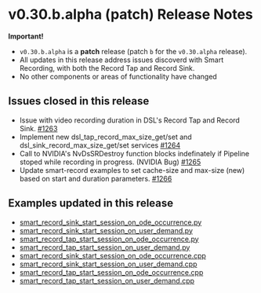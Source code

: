 # v0.30.b.alpha (patch) Release Notes
**Important!**
* `v0.30.b.alpha` is a **patch** release (patch `b` for the `v0.30.alpha` release).
* All updates in this release address issues discoverd with Smart Recording, with both the Record Tap and Record Sink.
* No other components or areas of functionality have changed

## Issues closed in this release
* Issue with video recording duration in DSL's Record Tap and Record Sink. [#1263](https://github.com/prominenceai/deepstream-services-library/issues/1263)
* Implement new dsl_tap_record_max_size_get/set and dsl_sink_record_max_size_get/set services [#1264](https://github.com/prominenceai/deepstream-services-library/issues/1264)
*  Call to NVIDIA's NvDsSRDestroy function blocks indefinately if Pipeline stoped while recording in progress. (NVIDIA Bug) [#1265](https://github.com/prominenceai/deepstream-services-library/issues/1265)
*  Update smart-record examples to set cache-size and max-size (new) based on start and duration parameters. [#1266](https://github.com/prominenceai/deepstream-services-library/issues/1265)

## Examples updated in this release
* [smart_record_sink_start_session_on_ode_occurrence.py](/examples/python/smart_record_sink_start_session_on_ode_occurrence.py)
* [smart_record_sink_start_session_on_user_demand.py](/examples/python/smart_record_sink_start_session_on_user_demand.py)
* [smart_record_tap_start_session_on_ode_occurrence.py](/examples/python/smart_record_tap_start_session_on_ode_occurrence.py)
* [smart_record_tap_start_session_on_user_demand.py](/examples/python/smart_record_tap_start_session_on_user_demand.py)
* [smart_record_sink_start_session_on_ode_occurrence.cpp](/examples/cpp/smart_record_sink_start_session_on_ode_occurrence.cpp)
* [smart_record_sink_start_session_on_user_demand.cpp](/examples/cpp/smart_record_sink_start_session_on_user_demand.cpp)
* [smart_record_tap_start_session_on_ode_occurrence.cpp](/examples/cpp/smart_record_tap_start_session_on_ode_occurrence.cpp)
* [smart_record_tap_start_session_on_user_demand.cpp](/examples/cpp/smart_record_tap_start_session_on_user_demand.cpp)
